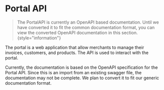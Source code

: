 # Portal API

<include from="Snippets-PortalAPI.md" element-id="snippet-header" />

> The PortalAPI is currently an OpenAPI based documentation. Until we have converted it to fit the common documentation format, you can view the converted OpenAPI documentation in this section.
> {style="information"}

The portal is a web application that allow merchants to manage their invoices, customers, and products. The API is used to interact with the portal.

Currently, the documentation is based on the OpenAPI specification for the Portal API. Since this is an import from an existing swagger file, the documentation may not be complete. We plan to convert it to fit our generic documentation format.